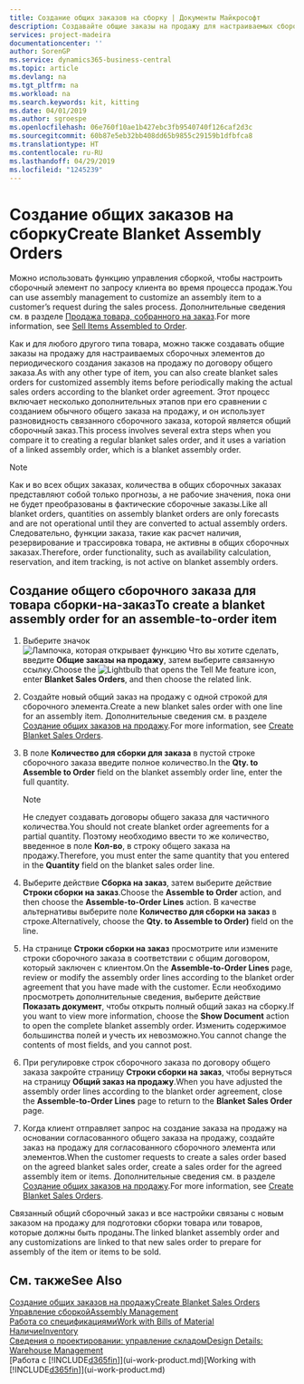 ```yaml
---
title: Создание общих заказов на сборку | Документы Майкрософт
description: Создавайте общие заказы на продажу для настраиваемых сборочных элементов до периодического создания фактических заказов на продажу по договору общего заказа.
services: project-madeira
documentationcenter: ''
author: SorenGP
ms.service: dynamics365-business-central
ms.topic: article
ms.devlang: na
ms.tgt_pltfrm: na
ms.workload: na
ms.search.keywords: kit, kitting
ms.date: 04/01/2019
ms.author: sgroespe
ms.openlocfilehash: 06e760f10ae1b427ebc3fb9540740f126caf2d3c
ms.sourcegitcommit: 60b87e5eb32bb408dd65b9855c29159b1dfbfca8
ms.translationtype: HT
ms.contentlocale: ru-RU
ms.lasthandoff: 04/29/2019
ms.locfileid: "1245239"
---
```

# <a name="create-blanket-assembly-orders"></a><span data-ttu-id="aa269-103">Создание общих заказов на сборку</span><span class="sxs-lookup"><span data-stu-id="aa269-103">Create Blanket Assembly Orders</span></span>
<span data-ttu-id="aa269-104">Можно использовать функцию управления сборкой, чтобы настроить сборочный элемент по запросу клиента во время процесса продаж.</span><span class="sxs-lookup"><span data-stu-id="aa269-104">You can use assembly management to customize an assembly item to a customer’s request during the sales process.</span></span> <span data-ttu-id="aa269-105">Дополнительные сведения см. в разделе [Продажа товара, собранного на заказ](assembly-how-to-sell-items-assembled-to-order.md).</span><span class="sxs-lookup"><span data-stu-id="aa269-105">For more information, see [Sell Items Assembled to Order](assembly-how-to-sell-items-assembled-to-order.md).</span></span>  

 <span data-ttu-id="aa269-106">Как и для любого другого типа товара, можно также создавать общие заказы на продажу для настраиваемых сборочных элементов до периодического создания заказов на продажу по договору общего заказа.</span><span class="sxs-lookup"><span data-stu-id="aa269-106">As with any other type of item, you can also create blanket sales orders for customized assembly items before periodically making the actual sales orders according to the blanket order agreement.</span></span> <span data-ttu-id="aa269-107">Этот процесс включает несколько дополнительных этапов при его сравнении с созданием обычного общего заказа на продажу, и он использует разновидность связанного сборочного заказа, которой является общий сборочный заказ.</span><span class="sxs-lookup"><span data-stu-id="aa269-107">This process involves several extra steps when you compare it to creating a regular blanket sales order, and it uses a variation of a linked assembly order, which is a blanket assembly order.</span></span>

> [!NOTE]  
>  <span data-ttu-id="aa269-108">Как и во всех общих заказах, количества в общих сборочных заказах представляют собой только прогнозы, а не рабочие значения, пока они не будет преобразованы в фактические сборочные заказы.</span><span class="sxs-lookup"><span data-stu-id="aa269-108">Like all blanket orders, quantities on assembly blanket orders are only forecasts and are not operational until they are converted to actual assembly orders.</span></span> <span data-ttu-id="aa269-109">Следовательно, функции заказа, такие как расчет наличия, резервирование и трассировка товара, не активны в общих сборочных заказах.</span><span class="sxs-lookup"><span data-stu-id="aa269-109">Therefore, order functionality, such as availability calculation, reservation, and item tracking, is not active on blanket assembly orders.</span></span>  

## <a name="to-create-a-blanket-assembly-order-for-an-assemble-to-order-item"></a><span data-ttu-id="aa269-110">Создание общего сборочного заказа для товара сборки\-на\-заказ</span><span class="sxs-lookup"><span data-stu-id="aa269-110">To create a blanket assembly order for an assemble\-to\-order item</span></span>  
1. <span data-ttu-id="aa269-111">Выберите значок ![Лампочка, которая открывает функцию Что вы хотите сделать](media/ui-search/search_small.png "Что вы хотите сделать"), введите **Общие заказы на продажу**, затем выберите связанную ссылку.</span><span class="sxs-lookup"><span data-stu-id="aa269-111">Choose the ![Lightbulb that opens the Tell Me feature](media/ui-search/search_small.png "Tell me what you want to do") icon, enter **Blanket Sales Orders**, and then choose the related link.</span></span>  
2. <span data-ttu-id="aa269-112">Создайте новый общий заказ на продажу с одной строкой для сборочного элемента.</span><span class="sxs-lookup"><span data-stu-id="aa269-112">Create a new blanket sales order with one line for an assembly item.</span></span> <span data-ttu-id="aa269-113">Дополнительные сведения см. в разделе [Создание общих заказов на продажу](sales-how-to-create-blanket-sales-orders.md).</span><span class="sxs-lookup"><span data-stu-id="aa269-113">For more information, see [Create Blanket Sales Orders](sales-how-to-create-blanket-sales-orders.md).</span></span>  
3. <span data-ttu-id="aa269-114">В поле **Количество для сборки для заказа** в пустой строке сборочного заказа введите полное количество.</span><span class="sxs-lookup"><span data-stu-id="aa269-114">In the **Qty. to Assemble to Order** field on the blanket assembly order line, enter the full quantity.</span></span>

    > [!NOTE]  
    >  <span data-ttu-id="aa269-115">Не следует создавать договоры общего заказа для частичного количества.</span><span class="sxs-lookup"><span data-stu-id="aa269-115">You should not create blanket order agreements for a partial quantity.</span></span> <span data-ttu-id="aa269-116">Поэтому необходимо ввести то же количество, введенное в поле **Кол-во**, в строку общего заказа на продажу.</span><span class="sxs-lookup"><span data-stu-id="aa269-116">Therefore, you must enter the same quantity that you entered in the **Quantity** field on the blanket sales order line.</span></span>  

4. <span data-ttu-id="aa269-117">Выберите действие **Сборка на заказ**, затем выберите действие **Строки сборки на заказ**.</span><span class="sxs-lookup"><span data-stu-id="aa269-117">Choose the **Assemble to Order** action, and then choose the **Assemble-to-Order Lines** action.</span></span> <span data-ttu-id="aa269-118">В качестве альтернативы выберите поле **Количество для сборки на заказ** в строке.</span><span class="sxs-lookup"><span data-stu-id="aa269-118">Alternatively, choose the **Qty. to Assemble to Order)** field on the line.</span></span>  
5. <span data-ttu-id="aa269-119">На странице **Строки сборки на заказ** просмотрите или измените строки сборочного заказа в соответствии с общим договором, который заключен с клиентом.</span><span class="sxs-lookup"><span data-stu-id="aa269-119">On the **Assemble-to-Order Lines** page, review or modify the assembly order lines according to the blanket order agreement that you have made with the customer.</span></span> <span data-ttu-id="aa269-120">Если необходимо просмотреть дополнительные сведения, выберите действие **Показать документ**, чтобы открыть полный общий заказ на сборку.</span><span class="sxs-lookup"><span data-stu-id="aa269-120">If you want to view more information, choose the **Show Document** action to open the complete blanket assembly order.</span></span> <span data-ttu-id="aa269-121">Изменить содержимое большинства полей и учесть их невозможно.</span><span class="sxs-lookup"><span data-stu-id="aa269-121">You cannot change the contents of most fields, and you cannot post.</span></span>  
6. <span data-ttu-id="aa269-122">При регулировке строк сборочного заказа по договору общего заказа закройте страницу **Строки сборки на заказ**, чтобы вернуться на страницу **Общий заказ на продажу**.</span><span class="sxs-lookup"><span data-stu-id="aa269-122">When you have adjusted the assembly order lines according to the blanket order agreement, close the **Assemble-to-Order Lines** page to return to the **Blanket Sales Order** page.</span></span>  
7. <span data-ttu-id="aa269-123">Когда клиент отправляет запрос на создание заказа на продажу на основании согласованного общего заказа на продажу, создайте заказ на продажу для согласованного сборочного элемента или элементов.</span><span class="sxs-lookup"><span data-stu-id="aa269-123">When the customer requests to create a sales order based on the agreed blanket sales order, create a sales order for the agreed assembly item or items.</span></span> <span data-ttu-id="aa269-124">Дополнительные сведения см. в разделе [Создание общих заказов на продажу](sales-how-to-create-blanket-sales-orders.md).</span><span class="sxs-lookup"><span data-stu-id="aa269-124">For more information, see [Create Blanket Sales Orders](sales-how-to-create-blanket-sales-orders.md).</span></span>

<span data-ttu-id="aa269-125">Связанный общий сборочный заказ и все настройки связаны с новым заказом на продажу для подготовки сборки товара или товаров, которые должны быть проданы.</span><span class="sxs-lookup"><span data-stu-id="aa269-125">The linked blanket assembly order and any customizations are linked to that new sales order to prepare for assembly of the item or items to be sold.</span></span>  

## <a name="see-also"></a><span data-ttu-id="aa269-126">См. также</span><span class="sxs-lookup"><span data-stu-id="aa269-126">See Also</span></span>
[<span data-ttu-id="aa269-127">Создание общих заказов на продажу</span><span class="sxs-lookup"><span data-stu-id="aa269-127">Create Blanket Sales Orders</span></span>](sales-how-to-create-blanket-sales-orders.md)  
[<span data-ttu-id="aa269-128">Управление сборкой</span><span class="sxs-lookup"><span data-stu-id="aa269-128">Assembly Management</span></span>](assembly-assemble-items.md)  
[<span data-ttu-id="aa269-129">Работа со спецификациями</span><span class="sxs-lookup"><span data-stu-id="aa269-129">Work with Bills of Material</span></span>](inventory-how-work-BOMs.md)  
[<span data-ttu-id="aa269-130">Наличие</span><span class="sxs-lookup"><span data-stu-id="aa269-130">Inventory</span></span>](inventory-manage-inventory.md)  
[<span data-ttu-id="aa269-131">Сведения о проектировании: управление складом</span><span class="sxs-lookup"><span data-stu-id="aa269-131">Design Details: Warehouse Management</span></span>](design-details-warehouse-management.md)  
<span data-ttu-id="aa269-132">[Работа с [!INCLUDE[d365fin](includes/d365fin_md.md)]](ui-work-product.md)</span><span class="sxs-lookup"><span data-stu-id="aa269-132">[Working with [!INCLUDE[d365fin](includes/d365fin_md.md)]](ui-work-product.md)</span></span>
